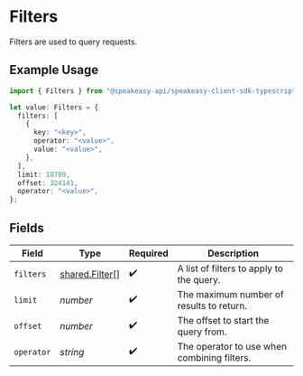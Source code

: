 # Filters

Filters are used to query requests.

## Example Usage

```typescript
import { Filters } from "@speakeasy-api/speakeasy-client-sdk-typescript/sdk/models/shared";

let value: Filters = {
  filters: [
    {
      key: "<key>",
      operator: "<value>",
      value: "<value>",
    },
  ],
  limit: 18789,
  offset: 324141,
  operator: "<value>",
};
```

## Fields

| Field                                                   | Type                                                    | Required                                                | Description                                             |
| ------------------------------------------------------- | ------------------------------------------------------- | ------------------------------------------------------- | ------------------------------------------------------- |
| `filters`                                               | [shared.Filter](../../../sdk/models/shared/filter.md)[] | :heavy_check_mark:                                      | A list of filters to apply to the query.                |
| `limit`                                                 | *number*                                                | :heavy_check_mark:                                      | The maximum number of results to return.                |
| `offset`                                                | *number*                                                | :heavy_check_mark:                                      | The offset to start the query from.                     |
| `operator`                                              | *string*                                                | :heavy_check_mark:                                      | The operator to use when combining filters.             |